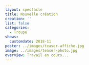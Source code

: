 ```yaml
---
layout: spectacle
title: Nouvelle création
creation: ''
list: false
categories:
  - Troupe
shows:
  customdate: 2018-11
poster: ../images/teaser-affiche.jpg
image: ../images/teaser-photo.jpg
overview: Travail en cours...
---
```

